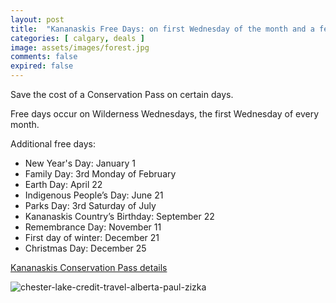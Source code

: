 ```yaml
---
layout: post
title:  "Kananaskis Free Days: on first Wednesday of the month and a few select days"
categories: [ calgary, deals ]
image: assets/images/forest.jpg
comments: false
expired: false
---
```


Save the cost of a Conservation Pass on certain days.

Free days occur on Wilderness Wednesdays, the first Wednesday of every month.

Additional free days:

- New Year's Day: January 1
- Family Day: 3rd Monday of February 
- Earth Day: April 22
- Indigenous People’s Day: June 21
- Parks Day: 3rd Saturday of July   
- Kananaskis Country’s Birthday: September 22
- Remembrance Day: November 11
- First day of winter: December 21
- Christmas Day: December 25

[Kananaskis Conservation Pass details](https://www.alberta.ca/kananaskis-conservation-pass)

![chester-lake-credit-travel-alberta-paul-zizka](https://www.alberta.ca/system/files/styles/responsive_2080/private/custom_downloaded_images/ep-kananaskis-chester-lake-credit-travel-alberta-paul-zizka-hero.jpg?itok=xWOUBFsE)